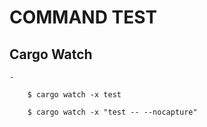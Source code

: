 
# COMMAND TEST



## Cargo Watch

    -

        $ cargo watch -x test

        $ cargo watch -x "test -- --nocapture"